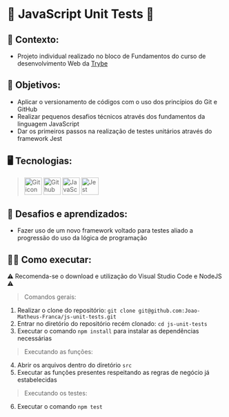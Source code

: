 # 🧪 JavaScript Unit Tests 🧪 #
## 📝 Contexto: 
* Projeto individual realizado no bloco de Fundamentos do curso de desenvolvimento Web da
<a href="https://www.betrybe.com/">Trybe</a>
## 🎯 Objetivos: 
* Aplicar o versionamento de códigos com o uso dos princípios do Git e GitHub 
* Realizar pequenos desafios técnicos através dos fundamentos da linguagem JavaScript
* Dar os primeiros passos na realização de testes unitários através do framework Jest
## 🖥️ Tecnologias:
> <img src="https://cdn.jsdelivr.net/gh/devicons/devicon/icons/git/git-original.svg" height=40 alt="Git icon"/>
> <img src="https://cdn.jsdelivr.net/gh/devicons/devicon/icons/github/github-original.svg" height=40 alt="Github icon"/>
> <img src="https://cdn.jsdelivr.net/gh/devicons/devicon/icons/javascript/javascript-original.svg" height=40 alt="JavaScript icon"/>
> <img src="https://cdn.jsdelivr.net/gh/devicons/devicon/icons/jest/jest-plain.svg" height=40 alt="Jest icon"/>
## 🧠 Desafios e aprendizados:
* Fazer uso de um novo framework voltado para testes aliado a progressão do uso da lógica de programação
## 👨‍💻 Como executar: 
⚠️ Recomenda-se o download e utilização do Visual Studio Code e NodeJS ⚠️
> Comandos gerais:
1. Realizar o clone do repositório: ``` git clone git@github.com:Joao-Matheus-Franca/js-unit-tests.git ```
2. Entrar no diretório do repositório recém clonado: ``` cd js-unit-tests ``` 
3. Executar o comando ``` npm install ``` para instalar as dependências necessárias
> Executando as funções:
4. Abrir os arquivos dentro do diretório ``` src ``` 
5. Executar as funções presentes respeitando as regras de negócio já estabelecidas
> Executando os testes:
6. Executar o comando ``` npm test ```
